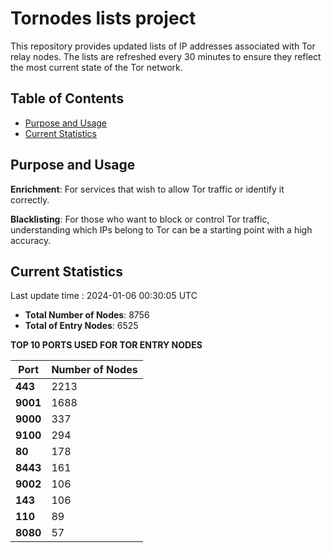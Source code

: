 # Tornodes lists project

This repository provides updated lists of IP addresses associated with Tor relay nodes. The lists are refreshed every 30 minutes to ensure they reflect the most current state of the Tor network.

## Table of Contents

- [Purpose and Usage](#purpose-and-usage)
- [Current Statistics](#current-statistics)


## Purpose and Usage

**Enrichment**: For services that wish to allow Tor traffic or identify it correctly.

**Blacklisting**: For those who want to block or control Tor traffic, understanding which IPs belong to Tor can be a starting point with a high accuracy.

## Current Statistics

Last update time : 2024-01-06 00:30:05 UTC

- **Total Number of Nodes**: 8756
- **Total of Entry Nodes**: 6525

**TOP 10 PORTS USED FOR TOR ENTRY NODES**

| **Port** | **Number of Nodes** |
|------|-----------------|
| **443**   | 2213  |
| **9001**   | 1688  |
| **9000**   | 337  |
| **9100**   | 294  |
| **80**   | 178  |
| **8443**   | 161  |
| **9002**   | 106  |
| **143**   | 106  |
| **110**   | 89  |
| **8080**   | 57  |

